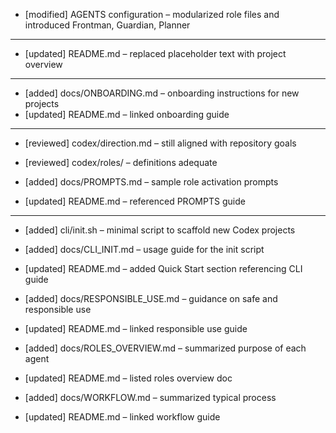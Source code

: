 - [modified] AGENTS configuration – modularized role files and introduced Frontman, Guardian, Planner
---
- [updated] README.md – replaced placeholder text with project overview
--- 
- [added] docs/ONBOARDING.md – onboarding instructions for new projects
- [updated] README.md – linked onboarding guide
---
- [reviewed] codex/direction.md – still aligned with repository goals
- [reviewed] codex/roles/ – definitions adequate

- [added] docs/PROMPTS.md – sample role activation prompts
- [updated] README.md – referenced PROMPTS guide
---
- [added] cli/init.sh – minimal script to scaffold new Codex projects
- [added] docs/CLI_INIT.md – usage guide for the init script
- [updated] README.md – added Quick Start section referencing CLI guide


- [added] docs/RESPONSIBLE_USE.md – guidance on safe and responsible use
- [updated] README.md – linked responsible use guide
- [added] docs/ROLES_OVERVIEW.md – summarized purpose of each agent
- [updated] README.md – listed roles overview doc
- [added] docs/WORKFLOW.md – summarized typical process
- [updated] README.md – linked workflow guide
